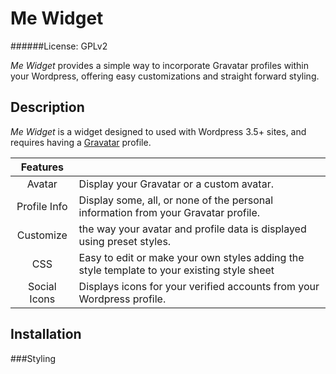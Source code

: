 Me Widget
=========
######License: GPLv2

*Me Widget* provides a simple way to incorporate Gravatar profiles within
your Wordpress, offering easy customizations and straight forward styling.

Description
-----------
*Me Widget* is a widget designed to used with Wordpress 3.5+ sites, and requires
having a [Gravatar](https://gravatar.com) profile.

| Features     |                                                             |
|:------------:|:------------------------------------------------------------|
| Avatar       | Display your Gravatar or a custom avatar.                   |
| Profile Info | Display some, all, or none of the personal information from your Gravatar profile. |
| Customize    | the way your avatar and profile data is displayed using preset styles.|
| CSS          | Easy to edit or make your own styles adding the style template to your existing style sheet |
| Social Icons | Displays icons for your verified accounts from your Wordpress profile. |

Installation
------------

###Styling


